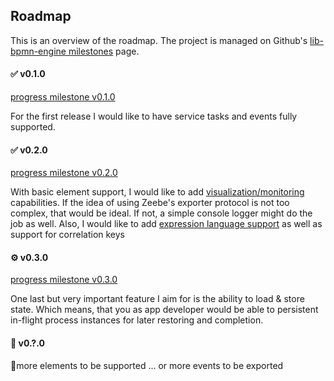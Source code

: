 ## Roadmap

This is an overview of the roadmap.
The project is managed on Github's [lib-bpmn-engine milestones](https://github.com/github.com/SLio-Secure/lib-bpmn-engine/milestones) page.

#### ✅ v0.1.0

[progress milestone v0.1.0](///github.com/github.com/SLio-Secure/lib-bpmn-engine/issues?q=is%3Aissue+milestone%3Av0.1.0+is%3Aclosed)

For the first release I would like to have service tasks and events fully supported.


#### ✅ v0.2.0

[progress milestone v0.2.0](///github.com/github.com/SLio-Secure/lib-bpmn-engine/issues?q=is%3Aissue+milestone%3Av0.2.0+is%3Aclosed)

With basic element support, I would like to add [visualization/monitoring](./advanced-zeebe.md) capabilities.
If the idea of using Zeebe's exporter protocol is not too complex, that would be ideal.
If not, a simple console logger might do the job as well.
Also, I would like to add [expression language support](./expression-syntax.md) as well as support for correlation keys


#### ⚙️ v0.3.0

[progress milestone v0.3.0](///github.com/github.com/SLio-Secure/lib-bpmn-engine/issues?q=is%3Aissue+milestone%3Av0.3.0)

One last but very important feature I aim for is the ability to load & store state.
Which means, that you as app developer would be able to persistent in-flight process instances
for later restoring and completion.

#### 🔮️ v0.?.0

🤔more elements to be supported ... or more events to be exported
